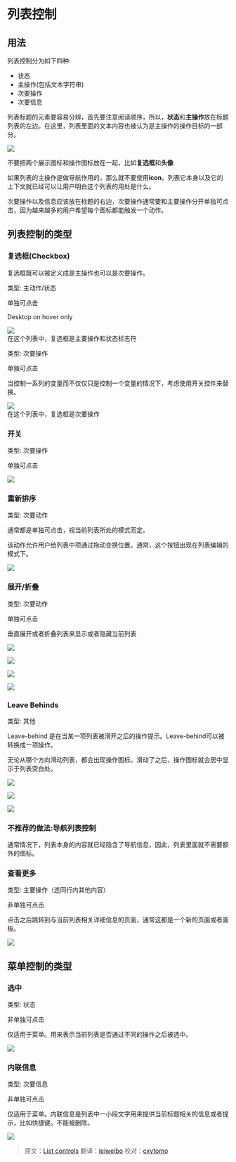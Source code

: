 # 列表控制

## 用法   

列表控制分为如下四种:

* 状态
* 主操作(包括文本字符串)
* 次要操作
* 次要信息

列表标题的元素要容易分辨，首先要注意阅读顺序，所以，**状态**和**主操作**放在标题列表的左边。在这里，列表里面的文本内容也被认为是主操作的操作目标的一部分。  

![](../images/components-listcontrols-listcontrols-listcontrols_03_large_mdpi.png)      

不要把两个展示图标和操作图标放在一起，比如**复选框**和**头像**

如果列表的主操作是做导航作用的，那么就不要使用**icon**。列表它本身以及它的上下文就已经可以让用户明白这个列表的用处是什么。

次要操作以及信息应该放在标题的右边，次要操作通常要和主要操作分开单独可点击，因为越来越多的用户希望每个图标都能触发一个动作。  

## 列表控制的类型

### 复选框(Checkbox)

复选框既可以被定义成是主操作也可以是次要操作。

类型: 主动作/状态

单独可点击

Desktop on hover only

![](../images/components-listcontrols-typesoflistcontrols-listcontrols_08_large_mdpi.png)      
在这个列表中，复选框是主要操作和状态标志符    

类型: 次要操作

单独可点击

当控制一系列的变量而不仅仅只是控制一个变量的情况下，考虑使用开关控件来替换。   

![](../images/components-listcontrols-typesoflistcontrols-listcontrols_10_large_mdpi.png)      
在这个列表中，复选框是次要操作   

### 开关

类型: 次要操作

单独可点击  

![](../images/components-listcontrols-typesoflistcontrols-listcontrols_30_large_mdpi.png)     

### 重新排序

类型:  次要动作

通常都是单独可点击，视当前列表所处的模式而定。

该动作允许用户给列表中项通过拖动变换位置。通常，这个按钮出现在列表编辑的模式下。

![](../images/components-listcontrols-typesoflistcontrols-listcontrols_18_large_mdpi.png)  

### 展开/折叠

类型: 次要动作

单独可点击

垂直展开或者折叠列表来显示或者隐藏当前列表

![](../images/components-listcontrols-typesoflistcontrols-listcontrols_26a_large_mdpi.png)     

![](../images/components-listcontrols-typesoflistcontrols-listcontrols_26b_large_mdpi.png)  

![](../images/components-listcontrols-typesoflistcontrols-listcontrols_28a_large_mdpi.png)  

![](../images/components-listcontrols-typesoflistcontrols-listcontrols_28b_large_mdpi.png)  

### Leave Behinds

类型: 其他

Leave-behind 是在当某一项列表被滑开之后的操作提示。Leave-behind可以被转换成一项操作。

无论从哪个方向滑动列表，都会出现操作图标。滑动了之后，操作图标就会居中显示于列表空白处。

![](../images/components-listcontrols-typesoflistcontrols-listcontrols_22a_large_mdpi.png)    

![](../images/components-listcontrols-typesoflistcontrols-listcontrols_22b_large_mdpi.png)    

![](../images/components-listcontrols-typesoflistcontrols-listcontrols_22c_large_mdpi.png)    

### 不推荐的做法:导航列表控制

通常情况下，列表本身的内容就已经隐含了导航信息，因此，列表里面就不需要额外的图标。

### 查看更多

类型: 主要操作（连同行内其他内容）

非单独可点击

点击之后跳转到与当前列表相关详细信息的页面，通常这都是一个新的页面或者面板。  

![](../images/components-listcontrols-typesoflistcontrols-listcontrols_16_large_mdpi.png)    

## 菜单控制的类型

### 选中

类型: 状态

非单独可点击

仅适用于菜单。用来表示当前列表是否通过不同的操作之后被选中。  

![](../images/components-listcontrols-typesofmenucontrols-listcontrols_06_large_mdpi.png)  

### 内联信息  

类型: 次要信息

非单独可点击

仅适用于菜单。内联信息是列表中一小段文字用来提供当前标题相关的信息或者提示，比如快捷键。不能被删除。  

![](../images/components-listcontrols-typesofmenucontrols-listcontrols_12_large_mdpi.png)    

> 原文：[List controls](http://www.google.com/design/spec/components/list-controls.html) 翻译：[leiweibo](https://github.com/leiweibo) 校对：[cxytomo](https://github.com/cxytomo)
